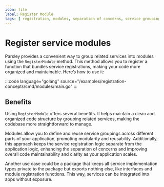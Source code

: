 ```yaml
---
icon: file
label: Register Module
tags: [ registration, modules, separation of concerns, service groupings ]
---
```

# Register service modules

Parsley provides a convenient way to group related services into modules using the `RegisterModule` method. This method allows you to register a function that bundles service registrations, making your code more organized and maintainable. Here’s how to use it:

:::code language="golang" source="/examples/registration-concepts/cmd/modules/main.go" :::

## Benefits

Using `RegisterModule` offers several benefits. It helps maintain a clean and organized code structure by grouping related services, making the codebase more straightforward to manage. 

Modules allow you to define and reuse service groupings across different parts of your application, promoting modularity and reusability. Additionally, this approach keeps the service registration logic separate from the application logic, enhancing the separation of concerns and improving overall code maintainability and clarity as your application scales.

Another use case could be a package that keeps all service implementation types private to the package but exports nothing else, like interfaces and module registration functions. This way, services can be integrated into apps without exposure. 